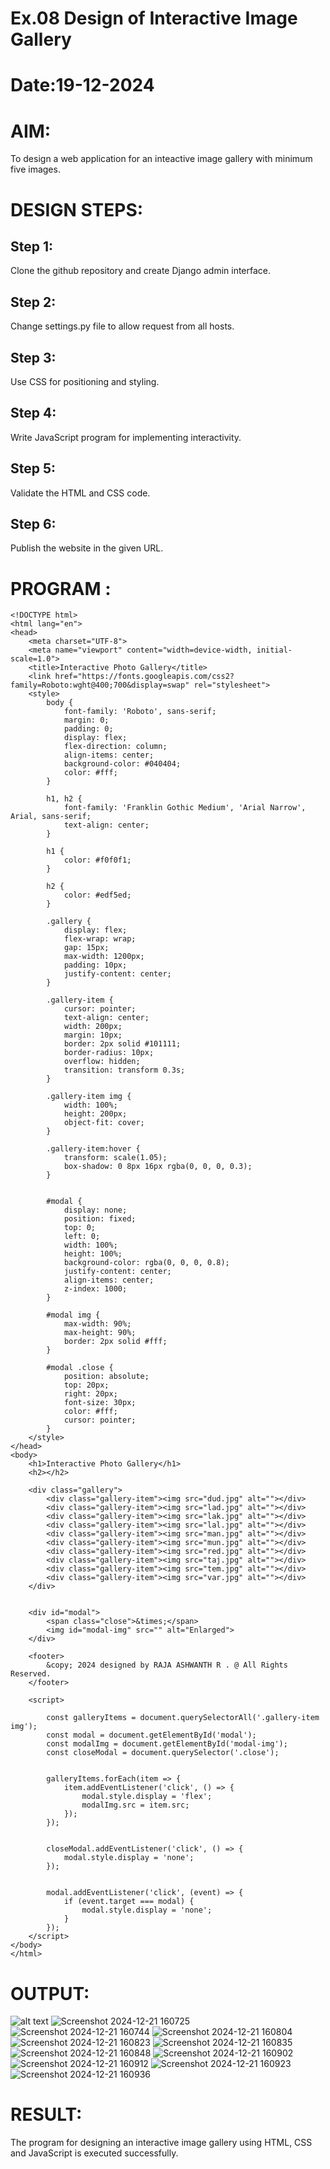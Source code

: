 # Ex.08 Design of Interactive Image Gallery
# Date:19-12-2024
# AIM:
To design a web application for an inteactive image gallery with minimum five images.

# DESIGN STEPS:
## Step 1:
Clone the github repository and create Django admin interface.

## Step 2:
Change settings.py file to allow request from all hosts.

## Step 3:
Use CSS for positioning and styling.

## Step 4:
Write JavaScript program for implementing interactivity.

## Step 5:
Validate the HTML and CSS code.

## Step 6:
Publish the website in the given URL.

# PROGRAM :
```
<!DOCTYPE html>
<html lang="en">
<head>
    <meta charset="UTF-8">
    <meta name="viewport" content="width=device-width, initial-scale=1.0">
    <title>Interactive Photo Gallery</title>
    <link href="https://fonts.googleapis.com/css2?family=Roboto:wght@400;700&display=swap" rel="stylesheet">
    <style>
        body {
            font-family: 'Roboto', sans-serif;
            margin: 0;
            padding: 0;
            display: flex;
            flex-direction: column;
            align-items: center;
            background-color: #040404;
            color: #fff;
        }

        h1, h2 {
            font-family: 'Franklin Gothic Medium', 'Arial Narrow', Arial, sans-serif;
            text-align: center;
        }

        h1 {
            color: #f0f0f1;
        }

        h2 {
            color: #edf5ed;
        }

        .gallery {
            display: flex;
            flex-wrap: wrap;
            gap: 15px;
            max-width: 1200px;
            padding: 10px;
            justify-content: center;
        }

        .gallery-item {
            cursor: pointer;
            text-align: center;
            width: 200px;
            margin: 10px;
            border: 2px solid #101111;
            border-radius: 10px;
            overflow: hidden;
            transition: transform 0.3s;
        }

        .gallery-item img {
            width: 100%;
            height: 200px;
            object-fit: cover;
        }

        .gallery-item:hover {
            transform: scale(1.05);
            box-shadow: 0 8px 16px rgba(0, 0, 0, 0.3);
        }

        
        #modal {
            display: none;
            position: fixed;
            top: 0;
            left: 0;
            width: 100%;
            height: 100%;
            background-color: rgba(0, 0, 0, 0.8);
            justify-content: center;
            align-items: center;
            z-index: 1000;
        }

        #modal img {
            max-width: 90%;
            max-height: 90%;
            border: 2px solid #fff;
        }

        #modal .close {
            position: absolute;
            top: 20px;
            right: 20px;
            font-size: 30px;
            color: #fff;
            cursor: pointer;
        }
    </style>
</head>
<body>
    <h1>Interactive Photo Gallery</h1>
    <h2></h2>

    <div class="gallery">
        <div class="gallery-item"><img src="dud.jpg" alt=""></div>
        <div class="gallery-item"><img src="lad.jpg" alt=""></div>
        <div class="gallery-item"><img src="lak.jpg" alt=""></div>
        <div class="gallery-item"><img src="lal.jpg" alt=""></div>
        <div class="gallery-item"><img src="man.jpg" alt=""></div>
        <div class="gallery-item"><img src="mun.jpg" alt=""></div>
        <div class="gallery-item"><img src="red.jpg" alt=""></div>
        <div class="gallery-item"><img src="taj.jpg" alt=""></div>
        <div class="gallery-item"><img src="tem.jpg" alt=""></div>
        <div class="gallery-item"><img src="var.jpg" alt=""></div>
    </div>

    
    <div id="modal">
        <span class="close">&times;</span>
        <img id="modal-img" src="" alt="Enlarged">
    </div>

    <footer>
        &copy; 2024 designed by RAJA ASHWANTH R . @ All Rights Reserved.
    </footer>

    <script>
        
        const galleryItems = document.querySelectorAll('.gallery-item img');
        const modal = document.getElementById('modal');
        const modalImg = document.getElementById('modal-img');
        const closeModal = document.querySelector('.close');

        
        galleryItems.forEach(item => {
            item.addEventListener('click', () => {
                modal.style.display = 'flex';
                modalImg.src = item.src; 
            });
        });

        
        closeModal.addEventListener('click', () => {
            modal.style.display = 'none';
        });

        
        modal.addEventListener('click', (event) => {
            if (event.target === modal) {
                modal.style.display = 'none';
            }
        });
    </script>
</body>
</html>

```
# OUTPUT:
![alt text](<Screenshot (29).png>)
![Screenshot 2024-12-21 160725](https://github.com/user-attachments/assets/d46f383d-bd66-4f7d-9fad-787898f86a3a)
![Screenshot 2024-12-21 160744](https://github.com/user-attachments/assets/ec273159-5d9e-4464-b015-a8d36b7dceec)
![Screenshot 2024-12-21 160804](https://github.com/user-attachments/assets/57854b16-59a5-458f-95cf-dd645eb0040a)
![Screenshot 2024-12-21 160823](https://github.com/user-attachments/assets/40c2dad6-8e90-44ec-81a3-dfa59820dbf1)
![Screenshot 2024-12-21 160835](https://github.com/user-attachments/assets/12c5fcd0-6263-4f40-84fc-120cea331923)
![Screenshot 2024-12-21 160848](https://github.com/user-attachments/assets/d8c74917-99af-4f1c-9012-8a502a5d5ade)
![Screenshot 2024-12-21 160902](https://github.com/user-attachments/assets/ae77c927-df38-46e1-8364-729fbbc03749)
![Screenshot 2024-12-21 160912](https://github.com/user-attachments/assets/d093ce01-76e1-4ccc-835d-b03489210a1c)
![Screenshot 2024-12-21 160923](https://github.com/user-attachments/assets/73167b1d-c53b-4049-a53c-dd993bb7c041)
![Screenshot 2024-12-21 160936](https://github.com/user-attachments/assets/72e3e7a7-1471-4025-adbf-c249dbd810c6)









# RESULT:
The program for designing an interactive image gallery using HTML, CSS and JavaScript is executed successfully.
